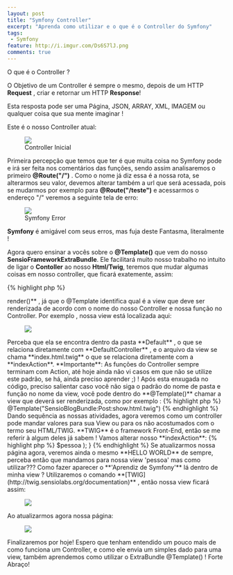 ```yaml
---
layout: post
title: "Symfony Controller"
excerpt: "Aprenda como utilizar e o que é o Controller do Symfony"
tags:
 - Symfony
feature: http://i.imgur.com/Ds6S7lJ.png
comments: true
---
```


O que é o Controller ?

O Objetivo de um Controller é sempre o mesmo, depois de um HTTP **Request** , criar e retornar um HTTP **Response**!

Esta resposta pode ser uma Página, JSON, ARRAY, XML, IMAGEM ou qualquer coisa que sua mente imaginar !

Este é o nosso Controller atual:
<figure>
	<img src="{{ site.url }}/images/bancoPostagens/symfonyController/controllerInicial.png">
	<figcaption><a data-toggle="tooltip" title="Como nós deixamos na última aula.">Controller Inicial</a></figcaption>
</figure>

Primeira percepção que temos que ter é que muita coisa no Symfony pode e irá ser feita nos comentários das funções, sendo assim analisaremos o primeiro **@Route("/")** .
Como o nome já diz essa é a nossa rota, se alterarmos seu valor, devemos alterar também a url que será acessada, pois se mudarmos por exemplo para **@Route("/teste")** e acessarmos o endereço "/" veremos a seguinte tela de erro:

<figure>
	<img src="{{ site.url }}/images/bancoPostagens/symfonyController/noRouteFound.png">
	<figcaption><a data-toggle="tooltip" title="Erro Symfony.">Symfony Error</a></figcaption>
</figure>

**Symfony** é amigável com seus erros, mas fuja deste Fantasma, literalmente !

Agora quero ensinar a vocês sobre o **@Template()** que vem do nosso **SensioFrameworkExtraBundle**.
Ele facilitará muito nosso trabalho no intuito de ligar o **Contoller** ao nosso **Html/Twig**, teremos que mudar algumas coisas em nosso controller, que ficará exatemente, assim:

{% highlight php %}
<?php

namespace JornalBundle\Controller;

use Symfony\Bundle\FrameworkBundle\Controller\Controller;
use Sensio\Bundle\FrameworkExtraBundle\Configuration\Route;
use Sensio\Bundle\FrameworkExtraBundle\Configuration\Template;

class DefaultController extends Controller
{
    /**
     * @Route("/")
     * @Template()
     */
    public function indexAction()
    {
        return array();
    }
}
{% endhighlight %}

Repare que adicionamos **use** diferente no começo de nosso código, sendo assim já podemos utilizar o **@Template()** tranquilamente.
Já podemos retirar todo o **$this->render()** , já que o @Template identifica qual é a view que deve ser renderizada de acordo com o nome do nosso Controller e nossa função no Controller.
Por exemplo , nossa view está localizada aqui:

<figure>
	<img src="{{ site.url }}/images/bancoPostagens/symfonyController/localizacaoView.png">
</figure>

Perceba que ela se encontra dentro da pasta **Default** , o que se relaciona diretamente com **DefaultController** , e o arquivo da view se chama **index.html.twig** o que se relaciona diretamente com a **indexAction**.

**Importante**: As funções do Controller sempre terminam com Action, até hoje ainda não vi casos em que não se utilize este padrão, se há, ainda preciso aprender ;) !

Após esta enxugada no código, preciso salientar caso você não siga o padrão do nome de pasta e função no nome da view, você pode dentro do **@Template()** chamar a view que deverá ser renderizada, como por exemplo :
{% highlight php %}
@Template("SensioBlogBundle:Post:show.html.twig")
{% endhighlight %}

Dando sequência as nossas atividades, agora veremos como um controller pode mandar valores para sua View ou para os não acostumados com o termo seu HTML/TWIG.
**TWIG** é o framework Front-End, então se me referir à algum deles já sabem !

Vamos alterar nosso **indexAction**:
{% highlight php %}
<?php
/**
 * @Route("/")
 * @Template()
 */
public function indexAction()
{
    $pessoa = 'Aprendiz de Symfony';

    return array(
        'pessoa' => $pessoa
    );
}
{% endhighlight %}

Se atualizarmos nossa página agora, veremos ainda o mesmo **HELLO WORLD** de sempre, perceba então que mandamos para nossa view 'pessoa' mas como utilizar???
Como fazer aparecer o **'Aprendiz de Symfony'** lá dentro de minha view ?

Utilizaremos o comando **[TWIG](http://twig.sensiolabs.org/documentation)** , então nossa view ficará assim:

<figure>
	<img src="{{ site.url }}/images/bancoPostagens/symfonyController/twigAtributo.png">
</figure>

Ao atualizarmos agora nossa página:

<figure>
	<img src="{{ site.url }}/images/bancoPostagens/symfonyController/helloAprendiz.png">
</figure>

Finalizaremos por hoje! Espero que tenham entendido um pouco mais de como funciona um Controller, e como ele envia um simples dado para uma view, também aprendemos como utilizar o ExtraBundle @Template() !

Forte Abraço!
